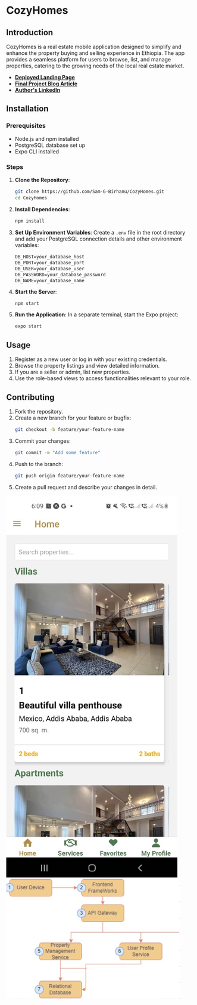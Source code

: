 # CozyHomes

## Introduction
CozyHomes is a real estate mobile application designed to simplify and enhance the property buying and selling experience in Ethiopia. The app provides a seamless platform for users to browse, list, and manage properties, catering to the growing needs of the local real estate market.

- **[Deployed Landing Page](https://sam-g-birhanu.github.io/cozyHomes_landingpage/)**
- **[Final Project Blog Article](https://www.linkedin.com/posts/samrawit-g-09a7a2318_cozyhomes-was-born-from-a-vision-to-simplify-activity-7216906028355854336-AV7W?utm_source=share&utm_medium=member_desktop)**
- **[Author's LinkedIn](https://www.linkedin.com/in/samrawit-g-09a7a2318/)**

## Installation
### Prerequisites
- Node.js and npm installed
- PostgreSQL database set up
- Expo CLI installed

### Steps
1. **Clone the Repository**:
   ```bash
   git clone https://github.com/Sam-G-Birhanu/CozyHomes.git
   cd CozyHomes
   ```

2. **Install Dependencies**:
   ```bash
   npm install
   ```

3. **Set Up Environment Variables**:
   Create a `.env` file in the root directory and add your PostgreSQL connection details and other environment variables:
   ```env
   DB_HOST=your_database_host
   DB_PORT=your_database_port
   DB_USER=your_database_user
   DB_PASSWORD=your_database_password
   DB_NAME=your_database_name
   ```
4. **Start the Server**:
   ```bash
   npm start
   ```

5. **Run the Application**:
   In a separate terminal, start the Expo project:
   ```bash
   expo start
   ```

## Usage
1. Register as a new user or log in with your existing credentials.
2. Browse the property listings and view detailed information.
3. If you are a seller or admin, list new properties.
4. Use the role-based views to access functionalities relevant to your role.

## Contributing
1. Fork the repository.
2. Create a new branch for your feature or bugfix:
   ```bash
   git checkout -b feature/your-feature-name
   ```
3. Commit your changes:
   ```bash
   git commit -m "Add some feature"
   ```
4. Push to the branch:
   ```bash
   git push origin feature/your-feature-name
   ```
5. Create a pull request and describe your changes in detail.

![CozyHomes UI](./screenshot_cozyhomes.jpg)
![CozyHomes Architecture](./cozyhomes_arch.jpg)
